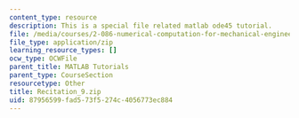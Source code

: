 ```yaml
---
content_type: resource
description: This is a special file related matlab ode45 tutorial.
file: /media/courses/2-086-numerical-computation-for-mechanical-engineers-spring-2013/87956599fad573f5274c4056773ec884_Recitation_9.zip
file_type: application/zip
learning_resource_types: []
ocw_type: OCWFile
parent_title: MATLAB Tutorials
parent_type: CourseSection
resourcetype: Other
title: Recitation_9.zip
uid: 87956599-fad5-73f5-274c-4056773ec884
---
```

